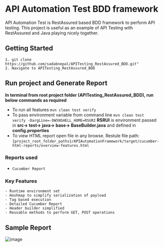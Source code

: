 # API Automation Test BDD framework
API Automation Test is RestAssured based BDD framework to perform API testing. This project is useful as an example of API Testing with RestAssured and Java playing nicely together.

## Getting Started
```
1. git clone https://github.com/sadabnepal/APITesting_RestAssured_BDD.git"
2. Navigate to APITesting_RestAssured_BDD
```

## Run project and Generate Report
**In terminal from root project folder (APITesting_RestAssured_BDD), run below commands as required**
- To run all features `mvn clean test verify`
- To pass environment variable from command line `mvn clean test verify -DargLine=-DWSNSHELL_HOME=RSURI`
  **RSRUI** is environment passed in **src-> test-> java-> base-> BaseBuilder.java** and defined in **config.properties**
- To view HTML report open file in any browse. Restule file path: `{project_root_folder_paths}/APIAutomationFramework/target/cucumber-html-reports/overview-features.html`

### Reports used
- `Cucumber Report`

### Key Features
	- Runtime environment set
	- Hashmap to simplify serialization of payload
	- Tag based execution
	- Detailed Cucumber Report
	- Header builder simplified
	- Reusable methods to perform GET, POST operations

## Sample Report
![image](https://user-images.githubusercontent.com/65847528/97099111-258abc80-16ab-11eb-813d-267afa9e4535.png)
